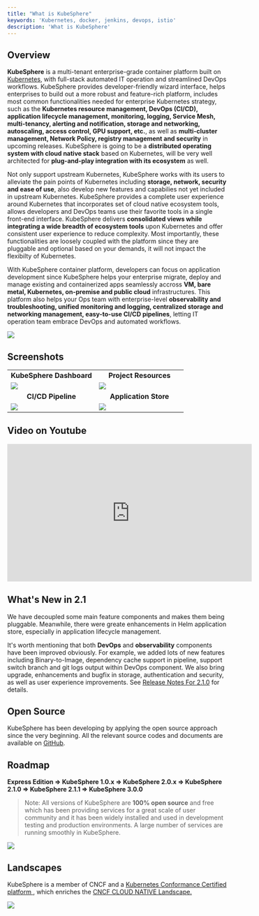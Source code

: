 ```yaml
---
title: "What is KubeSphere"
keywords: 'Kubernetes, docker, jenkins, devops, istio'
description: 'What is KubeSphere'
---
```


## Overview

**KubeSphere** is a multi-tenant enterprise-grade container platform built on [Kubernetes](http://kubernetes.io), with full-stack automated IT operation and streamlined DevOps workflows. KubeSphere provides developer-friendly wizard interface, helps enterprises to build out a more robust and feature-rich platform, includes most common functionalities needed for enterprise Kubernetes strategy, such as the **Kubernetes resource management, DevOps (CI/CD), application lifecycle management, monitoring, logging, Service Mesh, multi-tenancy, alerting and notification, storage and networking, autoscaling, access control, GPU support, etc.**, as well as **multi-cluster management, Network Policy, registry management and security** in upcoming releases. KubeSphere is going to be a **distributed operating system with cloud native stack** based on Kubernetes, will be very well architected for **plug-and-play integration with its ecosystem** as well.

Not only support upstream Kubernetes, KubeSphere works with its users to alleviate the pain points of Kubernetes including **storage, network, security and ease of use**, also develop new features and capabilies not yet included in upstream Kubernetes. KubeSphere provides a complete user experience around Kubernetes that incorporates set of cloud native ecosystem tools, allows developers and DevOps teams use their favorite tools in a single front-end interface. KubeSphere delivers **consolidated views while integrating a wide breadth of ecosystem tools** upon Kubernetes and offer consistent user experience to reduce complexity. Most importantly, these functionalities are loosely coupled with the platform since they are pluggable and optional based on your demands, it will not impact the flexibilty of Kubernetes.

With KubeSphere container platform, developers can focus on application development since KubeSphere helps your enterprise migrate, deploy and manage existing and containerized apps seamlessly accross **VM, bare metal, Kubernetes, on-premise and public cloud** infrastructures. This platform also helps your Ops team with enterprise-level **observability and troubleshooting, unified monitoring and logging, centralized storage and networking management, easy-to-use CI/CD pipelines**, letting IT operation team embrace DevOps and automated workflows.


![](https://pek3b.qingstor.com/kubesphere-docs/png/20200113104106.png)

## Screenshots

<table>
  <tr>
      <td width="50%" align="center"><b>KubeSphere Dashboard</b></td>
      <td width="50%" align="center"><b>Project Resources</b></td>
  </tr>
  <tr>
     <td><img src="https://pek3b.qingstor.com/kubesphere-docs/png/20200106120504.png"/></td>
     <td><img src="https://pek3b.qingstor.com/kubesphere-docs/png/20200106120559.png"/></td>
  </tr>
  <tr>
      <td width="50%" align="center"><b>CI/CD Pipeline</b></td>
      <td width="50%" align="center"><b>Application Store</b></td>
  </tr>
  <tr>
     <td><img src="https://pek3b.qingstor.com/kubesphere-docs/png/20190925000712.png"/></td>
     <td><img src="https://pek3b.qingstor.com/kubesphere-docs/png/20200106120638.png"/></td>
  </tr>
</table>

## Video on Youtube

<iframe width="560" height="315" src="https://www.youtube.com/embed/u5lQvhi_Xlc" frameborder="0" allow="accelerometer; autoplay; encrypted-media; gyroscope; picture-in-picture" allowfullscreen></iframe>

## What's New in 2.1

We have decoupled some main feature components and makes them being pluggable. Meanwhile, there were greate enhancements in Helm application store, especially in application lifecycle management.

It's worth mentioning that both **DevOps** and **observability** components have been improved obviously. For example, we added lots of new features including Binary-to-Image, dependency cache support in pipeline, support switch branch and git logs output within DevOps component. We also bring upgrade, enhancements and bugfix in storage, authentication and security, as well as user experience improvements. See [Release Notes For 2.1.0](../../release/release-v210) for details.

## Open Source

KubeSphere has been developing by applying the open source approach since the very beginning. All the relevant source codes and documents are available on [GitHub](https://github.com/kubesphere/kubesphere).



## Roadmap

**Express Edition => KubeSphere 1.0.x => KubeSphere 2.0.x => KubeSphere 2.1.0 => KubeSphere 2.1.1 => KubeSphere 3.0.0**

> Note: All versions of KubeSphere are **100% open source** and free which has been providing services for a great scale of user community and it has been widely installed and used in development testing and production environments. A large number of services are running smoothly in KubeSphere.

![](https://pek3b.qingstor.com/kubesphere-docs/png/20190926000413.png)


## Landscapes                       

KubeSphere is a member of CNCF and a [Kubernetes Conformance Certified platform
](https://www.cncf.io/certification/software-conformance/#logos), which enriches the [CNCF CLOUD NATIVE Landscape.
](https://landscape.cncf.io/landscape=observability-and-analysis&license=apache-license-2-0)

![](https://pek3b.qingstor.com/kubesphere-docs/png/20191011233719.png)
